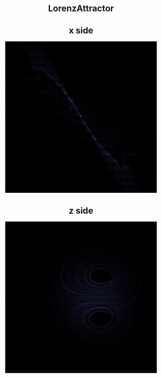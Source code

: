 
<div align="center">
  
# LorenzAttractor

# x side 

<img width =500 src="https://github.com/ranon-rat/LorenzAttractor/blob/main/x.png">

# z side # 

<img width=500 src="https://github.com/ranon-rat/LorenzAttractor/blob/main/z.png?raw=true">
</div>
